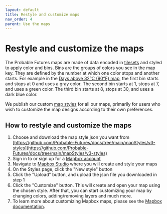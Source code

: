 ```yaml
---
layout: default
title: Restyle and customize maps
nav_order: 4
parent: Use the maps
---
```



# Restyle and customize the maps

The Probable Futures maps are made of data encoded in [tilesets](/tilesets.md) and styled to apply color and bins. Bins are the groups of colors you see in the map key. They are defined by the number at which one color stops and another starts. For example in the [Days above 32°C (90°F) map](https://probablefutures.org/maps/?selected_map=days_above_32c), the first bin starts and stops at 0 and uses a gray color. The second bin starts at 1, stops at 7, and uses a green color. The third bin starts at 8, stops at 30, and uses a dark blue color. 

We publish our custom [map styles](/tilesets/#map-styles) for all our maps, primarily for users who wish to customize the map designs according to their own preferences.

## How to restyle and customize the maps

1. Choose and download the map style json you want from [https://github.com/Probable-Futures/docs/tree/main/mapStyles/v3-styles](https://github.com/Probable-Futures/docs/tree/main/mapStyles/v3-styles)
2. Sign in to or sign up for a [Mapbox account](https://account.mapbox.com/auth/signin/)
3. Navigate to [Mapbox Studio](https://studio.mapbox.com/) where you will create and style your maps
4. On the Styles page, click the "New style" button
5. Click the "Upload" button, and upload the json file you downloaded in step 1
6. Click the "Customize" button. This will create and open your map using the chosen style. After that, you can start customizing your map by changing colors, adding/removing layers and much more.
7. To learn more about customizing Mapbox maps, please see the [Mapbox documentation](https://docs.mapbox.com/).
